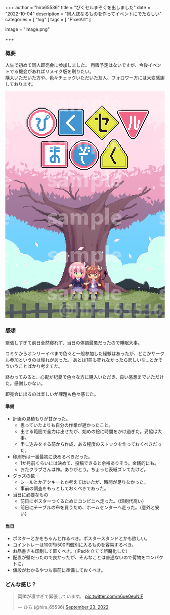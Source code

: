 +++
author = "hira65536"
title = "ぴくセルまぞくを出しました"
date = "2022-10-04"
description = "同人誌なるものを作ってイベントにでたらしい"
categories = [
    "log"
]
tags = [
    "PixelArt"
]

image = "image.png"

+++

### 概要

人生で初めて同人即売会に参加しました。
再販予定はないですが、今後イベントでる機会があればリメイク版を刷りたい。<br>
購入いただいた方や、色々チェックいただいた友人、フォロワー方には大変感謝しております。


![PixelMazoku表紙](blog_pixelMazoku_01_20220910.png)

### 感想

緊張しすぎて前日全然寝れず、当日の体調最悪だったので睡眠大事。

コミケからオンリーイベまで色々と一般参加した経験はあったが、どこかサークル参加というのは憧れがあった。
あとは1冊も売れなかったら悲しいな…とかそういうことばかり考えてた。

終わってみると、心配が杞憂で色々な方に購入いただき、良い感想までいただけた。感謝しかない。

即売会に出るのは楽しいが課題も色々感じた。

#### 準備
 - 計画の見積もりが甘かった。
   - 思っていたよりも自分の作業が遅かったこと。
   - 出せる範囲で全力は出せたが、始めの絵に時間をかけ過ぎた。妥協は大事。
   - 申し込みをする前から作成、ある程度のストックを作っておくべきだった。
 - 印刷所は一番最初に決めるべきだった。
   - 1か月前くらいには決めて、投稿できると余裕ありそう。金銭的にも。
   - おたクラブさんは神。ありがとう。ちょっと表紙ズレてたけど。
 - グッズの数
   - シールとかアクキーとか考えてはいたが、時間が足りなかった。
   - 事前の調査をもっとしておくべきであった。
 - 当日に必要なもの
   - 前日にポスターつくるためにコンビニへ走った。（印刷代高い）
   - 前日にテーブルの布を買うため、ホームセンターへ走った。（意外と安い）

#### 当日
 - ポスターとかをちゃんと作るべき。ポスタースタンドとかも欲しい。
 - コイントレーは100円/500円個別に入るものを容易するべき。
 - お品書きも印刷して置くべき。（iPadを立てて誤魔化した）
 - 配置が壁だったので良かったが、そんなことは普通ないので荷物をコンパクトに。
 - 値段がわかるやつも事前に準備しておくべき。

### どんな感じ？

<blockquote class="twitter-tweet"><p lang="ja" dir="ltr">両隣が凄すぎて緊張しています。 <a href="https://t.co/n6ue0euNIF">pic.twitter.com/n6ue0euNIF</a></p>&mdash; ひら (@hira_65536) <a href="https://twitter.com/hira_65536/status/1573134182125301760?ref_src=twsrc%5Etfw">September 23, 2022</a></blockquote> <script async src="https://platform.twitter.com/widgets.js" charset="utf-8"></script>